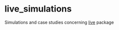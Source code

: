 # live_simulations


Simulations and case studies concerning [live](https://github.com/MI2DataLab/live) package
